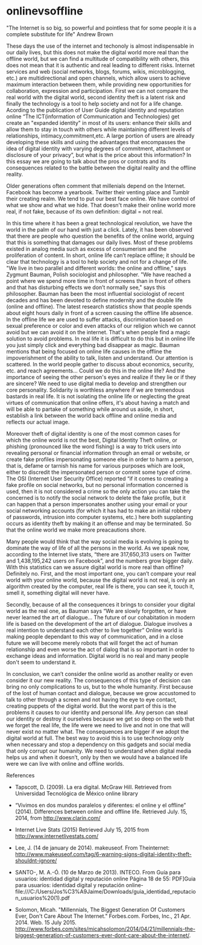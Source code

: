 # onlinevsoffline

"The Internet is so big, so powerful and pointless that for some people it is a complete substitute for life" Andrew Brown 

These days the use of the internet and techonoly is almost indispensable in our daily lives, but this does not make the digital world more real than the offline world, but we can find a multitude of compatibility with others, this does not mean that it is authentic and real leading to different risks. Internet services and web (social networks, blogs, forums, wikis, microblogging, etc.) are multidirectional and open channels, which allow users to achieve maximum interaction between them, while providing new opportunities for collaboration, expression and participation. First we can not compare the real world with the digital world, second identity theft is a latent risk and finally the technology is a tool to help society and not for a life change. Acording to the publication of  User Guide digital identity and reputation online “The ICT(information of Communication and Technologies) get create an "expanded identity" in most of its users: enhance their skills and allow them to stay in touch with others while maintaining different levels of relationships, intimacy,commitment,etc. A large portion of users are already developing these skills and using the advantages that encompasses the idea of digital identity with varying degrees of commitment, attachment or disclosure of your privacy”, but what is the price about this information?
In this essay we are going to talk about the pros or contrats and its consequences related to the battle between the digital reality and the offline reality.  

Older generations often comment that millenials depend on the Internet. Facebook has become a yearbook. Twitter their venting place and Tumblr their creating realm. We tend to put our best face online. We have control of what we show and what we hide. That doesn't make their online world more real, if not fake, because of its own definition: digital = not real.

In this time where it has been a great technological revolution, we have the world in the palm of our hand with just a click. Lately, it has been observed that there are people who question the benefits of the online world, arguing that this is something that damages our daily lives. Most of these problems existed in analog media such as excess of consumerism and the proliferation of content. In short, online life can’t replace offline; it should be clear that technology is a tool to help society and not for a change of life. "We live in two parallel and different worlds: the online and offline," says Zygmunt Bauman, Polish sociologist and philosopher. "We have reached a point where we spend more time in front of screens than in front of others and that has disturbing effects we don’t normally see," says this philosopher. Bauman has been the most influential sociologist of recent decades and has been devoted to define modernity and the double life (online and offline). The latest research statistics show that people spends about eight hours daily in front of a screen causing the offline life absence. In the offline life we are used to suffer attacks, discrimination based on sexual preference or color and even attacks of our religion which we cannot avoid but we can avoid it on the internet. That's when people find a magic solution to avoid problems. In real life it is difficult to do this but in online life you just simply click and everything bad disappear as magic. Bauman mentions that being focused on online life causes in the offline the impoverishment of the ability to talk, listen and understand. Our attention is scattered. In the world people gather to discuss about economics, security, etc. and reach agreements… Could we do this in the online life? And the importance of seeing the other person's eyes and realize if they lie or if they are sincere?
We need to use digital media to develop and strengthen our core personality. Solidarity is worthless anywhere if we are tremendous bastards in real life. It is not isolating the online life or neglecting the great virtues of communication that online offers, it's about having a match and will be able to partake of something while around us aside, in short, establish a link between the world back offline and online media and reflects our actual image.

Moreover theft of digital identity is one of the most common cases for which the online world is not the best, Digital Identity Theft  online, or phishing (pronounced like the word fishing) is a way to trick users into revealing personal or financial information through an email or website, or create fake profiles impersonating someone else in order to harm a person, that is, defame or tarnish his name for various purposes which are look, either to discredit the impersonated person or commit some type of crime. The  OSI (Internet User Security Office) reported “if it comes to creating a fake profile on social networks, but no personal information concerned is used, then it is not considered a crime so the only action you can take the concerned is to notify the social network to delete the fake profile, but it can happen that a person impersonates another using your email or your social networking accounts (for which it has had to make an initial robbery of passwords, intrusion into computer systems, etc.) here both supplanting occurs as identity theft by making it an offense and may be terminated. So that the online world we make more preacautions shore.

Many people would think that the way social media is evolving is going to dominate the way of life of all the persons in the world. As we speak now, according to the Internet live stats, “there are 317,650,313 users on Twitter and 1,438,195,242 users on Facebook”, and the numbers grow bigger daily. With this statistics can we assure digital world is more real than offline? Definitely no. First, and the most important one, you can’t compare your real world with your online world, because the digital world is not real, is only an algorithm created by the computer, real life is 
there, you can see it, touch it, smell it, something digital will never have. 

Secondly, because of all the consequences it brings to consider your digital world as the real one, as Bauman says “We are slowly forgotten, or have never learned the art of dialogue… The future of our cohabitation in modern life is based on the development of the art of dialogue. Dialogue involves a real intention to understand each other to live together” Online world is making people dependant to this way of communication, and in a close future we will become merely robots that will forget the act of human relationship and even worse the act of dialog that is so important in order to exchange ideas and information. Digital world is no real and many people don't seem to understand it. 

In conclusion, we can’t consider the online world as another reality or even consider it our new reality. The consequences of this type of decision can bring no only complications to us, but to the whole humanity. First because of the lost of human contact and dialogue, because we grow accustomed to talk to other through a screen and not having the eye to eye contact, creating puppets of the digital world. But the worst part of this is the problems it causes to our identity and personal life. Any person can steal our identity or destroy it ourselves because we get so deep on the web that we forget the real life, the life were we need to live and not in one that will never exist no matter what. 
The consequences are bigger if we adopt the digital world at full. The best way to avoid this is to use technology only when necessary and stop a dependency on this gadgets and social media that only corrupt our humanity. We need to understand when digital media helps us and when it doesn’t, only by then we would have a balanced life were we can live with online and offline worlds. 

References
- Tapscott, D. (2009). La era digital. McGraw Hill. Retrieved from Universidad Tecnológica de México online library

- “Vivimos en dos mundos paralelos y diferentes: el online y el offline” (2014). Differences between online and offline life. Retrieved July. 15, 2014, from http://www.clarin.com/

- Internet Live Stats (2015) Retrieved July 15, 2015 from http://www.internetlivestats.com/ 

- Lee, J. (14 de january de 2014). makeuseof. From Theinternet: http://www.makeuseof.com/tag/6-warning-signs-digital-identity-theft-shouldnt-ignore/

- SANTO-, M. A.-Ó. (10 de Marzo de 2013). INTECO. From Guía para usuarios: identidad digital y reputación online Página 18 de 55: PDF]Guia para usuarios: identidad digital y reputación online- file:///C:/Users/Jos%C3%A9Jaime/Downloads/guia_identidad_reputacion_usuarios%20(1).pdf

- Solomon, Micah. "Millennials, The Biggest Generation Of Customers Ever, Don't Care About The Internet." Forbes.com. Forbes, Inc., 21 Apr. 2014. Web. 15 July 2015. <http://www.forbes.com/sites/micahsolomon/2014/04/21/millennials-the-biggest-generation-of-customers-ever-dont-care-about-the-internet/>.
